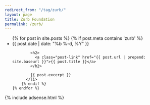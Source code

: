 ```yaml
---
redirect_from: "/tag/zurb/"
layout: page
title: Zurb Foundation
permalink: /zurb/
---
```

<div class="home">
  <ul class="post-list">
    {% for post in site.posts %}
		{% if post.meta contains 'zurb' %}
		  <li>
			<span class="post-meta">{{ post.date | date: "%b %-d, %Y" }}</span>

			<h2>
			  <a class="post-link" href="{{ post.url | prepend: site.baseurl }}">{{ post.title }}</a>
			</h2>

			{{ post.excerpt }}
		  </li>
		{% endif %}
    {% endfor %}
  </ul>
  
  {% include adsense.html %}
</div>
